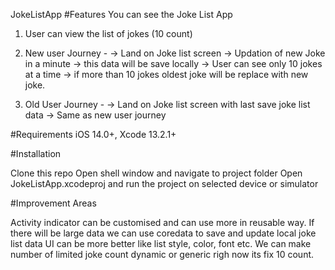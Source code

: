 JokeListApp
#Features You can see the Joke List App
1. User can view the list of jokes (10 count)
2. New user Journey - 
                     -> Land on Joke list screen
                     -> Updation of new Joke in a minute
                     -> this data will be save locally
                     -> User can see only 10 jokes at a time
                     -> if more than 10 jokes oldest joke will be replace with new joke.
                     
3. Old User Journey -
                    -> Land on Joke list screen with last save joke list data
                    -> Same as new user journey
 
#Requirements iOS 14.0+, Xcode 13.2.1+

#Installation

Clone this repo
Open shell window and navigate to project folder
Open JokeListApp.xcodeproj and run the project on selected device or simulator

#Improvement Areas

Activity indicator can be customised and can use more in reusable way.
If there will be large data we can use coredata to save and update local joke list data
UI can be more better like list style, color, font etc.
We can make number of limited joke count dynamic or generic righ now its fix 10 count.
